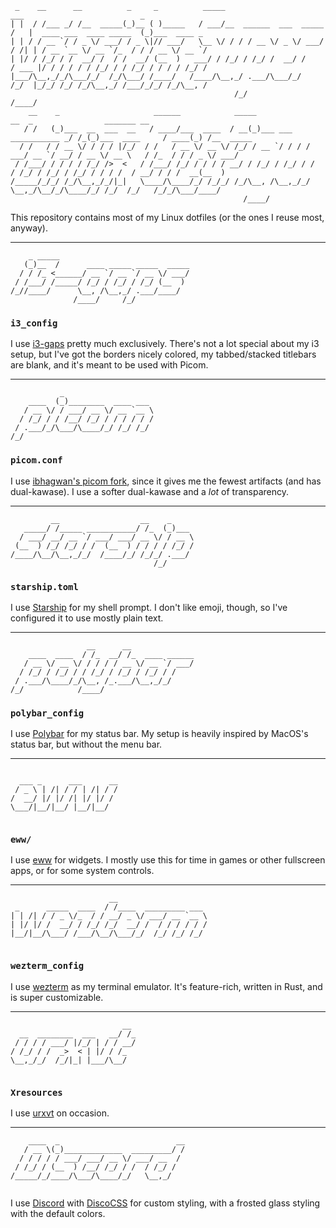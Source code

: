 ```plaintext
 _    __      __          _     _          _____                          ___                          _            
| |  / /___ _/ /__  _____(_)__ ( )_____   / ___/__  ______  ___  _____   /   |  ____ ___  ____ _____  (_)___  ____ _
| | / / __ `/ / _ \/ ___/ / _ \|// ___/   \__ \/ / / / __ \/ _ \/ ___/  / /| | / __ `__ \/ __ `/_  / / / __ \/ __ `/
| |/ / /_/ / /  __/ /  / /  __/ (__  )   ___/ / /_/ / /_/ /  __/ /     / ___ |/ / / / / / /_/ / / /_/ / / / / /_/ / 
|___/\__,_/_/\___/_/  /_/\___/ /____/   /____/\__,_/ .___/\___/_/     /_/  |_/_/ /_/ /_/\__,_/ /___/_/_/ /_/\__, /  
                                                  /_/                                                      /____/   
    __    _                     ______            _____                        __  _                _______ __         
   / /   (_)___  __  ___  __   / ____/___  ____  / __(_)___ ___  ___________ _/ /_(_)___  ____     / ____(_) /__  _____
  / /   / / __ \/ / / / |/_/  / /   / __ \/ __ \/ /_/ / __ `/ / / / ___/ __ `/ __/ / __ \/ __ \   / /_  / / / _ \/ ___/
 / /___/ / / / / /_/ />  <   / /___/ /_/ / / / / __/ / /_/ / /_/ / /  / /_/ / /_/ / /_/ / / / /  / __/ / / /  __(__  ) 
/_____/_/_/ /_/\__,_/_/|_|   \____/\____/_/ /_/_/ /_/\__, /\__,_/_/   \__,_/\__/_/\____/_/ /_/  /_/   /_/_/\___/____/  
                                                    /____/                                                             
```

This repository contains most of my Linux dotfiles (or the ones I reuse most, anyway).

---

```plaintext
    _ _____                             
   (_)__  /      ____ _____ _____  _____
  / / /_ <______/ __ `/ __ `/ __ \/ ___/
 / /___/ /_____/ /_/ / /_/ / /_/ (__  ) 
/_//____/      \__, /\__,_/ .___/____/  
              /____/     /_/            
```
### `i3_config`
I use [i3-gaps](https://github.com/airblader/i3) pretty much exclusively. There's not a lot special about my i3 setup, but I've got the borders nicely colored, my tabbed/stacked titlebars are blank, and it's meant to be used with Picom.

---

```plaintext
           _                    
    ____  (_)________  ____ ___ 
   / __ \/ / ___/ __ \/ __ `__ \
  / /_/ / / /__/ /_/ / / / / / /
 / .___/_/\___/\____/_/ /_/ /_/ 
/_/                             
```
### `picom.conf`
I use [ibhagwan's picom fork](https://github.com/ibhagwan/picom), since it gives me the fewest artifacts (and has dual-kawase). I use a softer dual-kawase and a *lot* of transparency.

---

```plaintext
         __                  __    _     
   _____/ /_____ ___________/ /_  (_)___ 
  / ___/ __/ __ `/ ___/ ___/ __ \/ / __ \
 (__  ) /_/ /_/ / /  (__  ) / / / / /_/ /
/____/\__/\__,_/_/  /____/_/ /_/_/ .___/ 
                                /_/      
```
### `starship.toml`
I use [Starship](https://starship.rs) for my shell prompt. I don't like emoji, though, so I've configured it to use mostly plain text.

---

```plaintext
                 __      __              
    ____  ____  / /_  __/ /_  ____ ______
   / __ \/ __ \/ / / / / __ \/ __ `/ ___/
  / /_/ / /_/ / / /_/ / /_/ / /_/ / /    
 / .___/\____/_/\__, /_.___/\__,_/_/     
/_/            /____/                    
```
### `polybar_config`

I use [Polybar](https://github.com/polybar/polybar) for my status bar. My setup is heavily inspired by MacOS's status bar, but without the menu bar.

---

```plaintext
                        
  ___ _      ___      __
 / _ \ | /| / / | /| / /
/  __/ |/ |/ /| |/ |/ / 
\___/|__/|__/ |__/|__/  
                        
```

### `eww/`

I use [eww](https://github.com/elkowar/eww) for widgets. I mostly use this for time in games or other fullscreen apps, or for some system controls.

---

```plaintext
                      __                    
 _      _____  ____  / /____  _________ ___ 
| | /| / / _ \/_  / / __/ _ \/ ___/ __ `__ \
| |/ |/ /  __/ / /_/ /_/  __/ /  / / / / / /
|__/|__/\___/ /___/\__/\___/_/  /_/ /_/ /_/ 
                                                   
```

### `wezterm_config`

I use [wezterm](https://wezfurlong.org/wezterm/) as my terminal emulator. It's feature-rich, written in Rust, and is super customizable.

---

```plaintext
                         __ 
  __  ________  ___   __/ /_
 / / / / ___/ |/_/ | / / __/
/ /_/ / /  _>  < | |/ / /_  
\__,_/_/  /_/|_| |___/\__/  
                            
```

### `Xresources`

I use [urxvt](http://software.schmorp.de/pkg/rxvt-unicode.html) on occasion.

---

```plaintext
    ____  _                          __
   / __ \(_)_____________  _________/ /
  / / / / / ___/ ___/ __ \/ ___/ __  / 
 / /_/ / (__  ) /__/ /_/ / /  / /_/ /  
/_____/_/____/\___/\____/_/   \__,_/   
                                       
```

I use [Discord](https://discord.com) with [DiscoCSS](https://github.com/mlvzk/discocss) for custom styling, with a frosted glass styling with the default colors.
